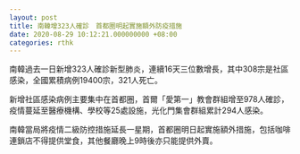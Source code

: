 ```yaml
---
layout: post
title: 南韓增323人確診　首都圈明起實施額外防疫措施
date: 2020-08-29 10:12:21.000000000 +08:00
categories: rthk
---
```


南韓過去一日新增323人確診新型肺炎，連續16天三位數增長，其中308宗是社區感染，全國累積病例19400宗，321人死亡。

新增社區感染病例主要集中在首都圈，首爾「愛第一」教會群組增至978人確診，疫情蔓延至醫療機構、學校等25處設施，光化門集會群組累計294人感染。

南韓當局將疫情二級防控措施延長一星期，首都圈明日起實施額外措施，包括咖啡連鎖店不得提供堂食，其他餐廳晚上9時後亦只能提供外賣。

